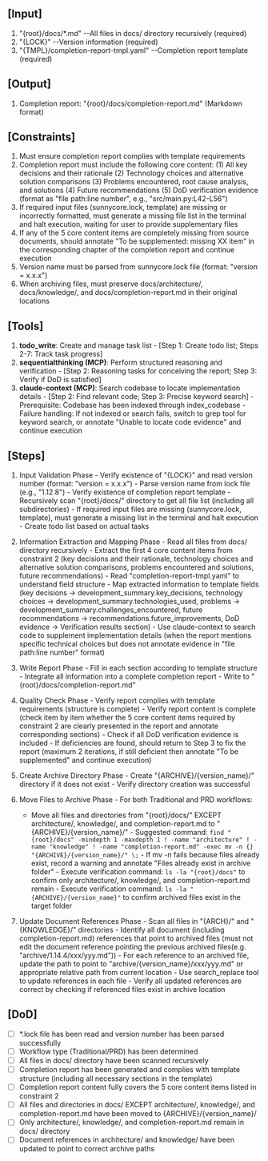 ## [Input]
  1. "{root}/docs/*.md" --All files in docs/ directory recursively (required)
  2. "{LOCK}" --Version information (required)
  3. "{TMPL}/completion-report-tmpl.yaml" --Completion report template (required)

## [Output]
  1. Completion report: "{root}/docs/completion-report.md" (Markdown format)

## [Constraints]
  1. Must ensure completion report complies with template requirements
  2. Completion report must include the following core content:
    (1) All key decisions and their rationale
    (2) Technology choices and alternative solution comparisons
    (3) Problems encountered, root cause analysis, and solutions
    (4) Future recommendations
    (5) DoD verification evidence (format as "file path:line number", e.g., "src/main.py:L42-L56")
  3. If required input files (sunnycore.lock, template) are missing or incorrectly formatted, must generate a missing file list in the terminal and halt execution, waiting for user to provide supplementary files
  4. If any of the 5 core content items are completely missing from source documents, should annotate "To be supplemented: missing XX item" in the corresponding chapter of the completion report and continue execution
  5. Version name must be parsed from sunnycore.lock file (format: "version = x.x.x")
  6. When archiving files, must preserve docs/architecture/, docs/knowledge/, and docs/completion-report.md in their original locations

## [Tools]
  1. **todo_write**: Create and manage task list
    - [Step 1: Create todo list; Steps 2-7: Track task progress]
  2. **sequentialthinking (MCP)**: Perform structured reasoning and verification
    - [Step 2: Reasoning tasks for conceiving the report; Step 3: Verify if DoD is satisfied]
  3. **claude-context (MCP)**: Search codebase to locate implementation details
    - [Step 2: Find relevant code; Step 3: Precise keyword search]
    - Prerequisite: Codebase has been indexed through index_codebase
    - Failure handling: If not indexed or search fails, switch to grep tool for keyword search, or annotate "Unable to locate code evidence" and continue execution

## [Steps]
  1. Input Validation Phase
    - Verify existence of "{LOCK}" and read version number (format: "version = x.x.x")
    - Parse version name from lock file (e.g., "1.12.8")
    - Verify existence of completion report template
    - Recursively scan "{root}/docs/" directory to get all file list (including all subdirectories)
    - If required input files are missing (sunnycore.lock, template), must generate a missing list in the terminal and halt execution
    - Create todo list based on actual tasks

  2. Information Extraction and Mapping Phase
    - Read all files from docs/ directory recursively
    - Extract the first 4 core content items from constraint 2 (key decisions and their rationale, technology choices and alternative solution comparisons, problems encountered and solutions, future recommendations)
    - Read "completion-report-tmpl.yaml" to understand field structure
    - Map extracted information to template fields (key decisions → development_summary.key_decisions, technology choices → development_summary.technologies_used, problems → development_summary.challenges_encountered, future recommendations → recommendations.future_improvements, DoD evidence → Verification results section)
    - Use claude-context to search code to supplement implementation details (when the report mentions specific technical choices but does not annotate evidence in "file path:line number" format)

  3. Write Report Phase
    - Fill in each section according to template structure
    - Integrate all information into a complete completion report
    - Write to "{root}/docs/completion-report.md"

  4. Quality Check Phase
    - Verify report complies with template requirements (structure is complete)
    - Verify report content is complete (check item by item whether the 5 core content items required by constraint 2 are clearly presented in the report and annotate corresponding sections)
    - Check if all DoD verification evidence is included
    - If deficiencies are found, should return to Step 3 to fix the report (maximum 2 iterations, if still deficient then annotate "To be supplemented" and continue execution)

  5. Create Archive Directory Phase
    - Create "{ARCHIVE}/{version_name}/" directory if it does not exist
    - Verify directory creation was successful

  6. Move Files to Archive Phase
    - For both Traditional and PRD workflows:
      * Move all files and directories from "{root}/docs/" EXCEPT architecture/, knowledge/, and completion-report.md to "{ARCHIVE}/{version_name}/"
    - Suggested command: `find "{root}/docs" -mindepth 1 -maxdepth 1 ! -name "architecture" ! -name "knowledge" ! -name "completion-report.md" -exec mv -n {} "{ARCHIVE}/{version_name}/" \;`
    - If mv -n fails because files already exist, record a warning and annotate "Files already exist in archive folder"
    - Execute verification command: `ls -la "{root}/docs"` to confirm only architecture/, knowledge/, and completion-report.md remain
    - Execute verification command: `ls -la "{ARCHIVE}/{version_name}"` to confirm archived files exist in the target folder

  7. Update Document References Phase
    - Scan all files in "{ARCH}/" and "{KNOWLEDGE}/" directories
    - Identify all document (including completion-report.md) references that point to archived files (must not edit the document reference pointing the previous archived files(e.g. "archive/1.14.4/xxx/yyy.md"))
    - For each reference to an archived file, update the path to point to "archive/{version_name}/xxx/yyy.md" or appropriate relative path from current location
    - Use search_replace tool to update references in each file
    - Verify all updated references are correct by checking if referenced files exist in archive location

## [DoD]
  - [ ] *.lock file has been read and version number has been parsed successfully
  - [ ] Workflow type (Traditional/PRD) has been determined
  - [ ] All files in docs/ directory have been scanned recursively
  - [ ] Completion report has been generated and complies with template structure (including all necessary sections in the template)
  - [ ] Completion report content fully covers the 5 core content items listed in constraint 2
  - [ ] All files and directories in docs/ EXCEPT architecture/, knowledge/, and completion-report.md have been moved to {ARCHIVE}/{version_name}/
  - [ ] Only architecture/, knowledge/, and completion-report.md remain in docs/ directory
  - [ ] Document references in architecture/ and knowledge/ have been updated to point to correct archive paths
